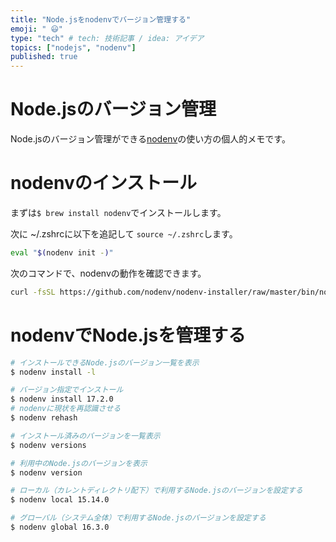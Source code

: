 ```yaml
---
title: "Node.jsをnodenvでバージョン管理する"
emoji: " 😃"
type: "tech" # tech: 技術記事 / idea: アイデア
topics: ["nodejs", "nodenv"]
published: true
---
```

# Node.jsのバージョン管理
Node.jsのバージョン管理ができる[nodenv](https://github.com/nodenv/nodenv)の使い方の個人的メモです。

# nodenvのインストール

まずは`$ brew install nodenv`でインストールします。

次に ~/.zshrcに以下を追記して `source ~/.zshrc`します。

```bash
eval "$(nodenv init -)"
```

次のコマンドで、nodenvの動作を確認できます。

```bash
curl -fsSL https://github.com/nodenv/nodenv-installer/raw/master/bin/nodenv-doctor | bash
```

# nodenvでNode.jsを管理する

```bash
# インストールできるNode.jsのバージョン一覧を表示
$ nodenv install -l

# バージョン指定でインストール
$ nodenv install 17.2.0
# nodenvに現状を再認識させる
$ nodenv rehash

# インストール済みのバージョンを一覧表示
$ nodenv versions

# 利用中のNode.jsのバージョンを表示
$ nodenv version

# ローカル（カレントディレクトリ配下）で利用するNode.jsのバージョンを設定する
$ nodenv local 15.14.0

# グローバル（システム全体）で利用するNode.jsのバージョンを設定する
$ nodenv global 16.3.0
```
